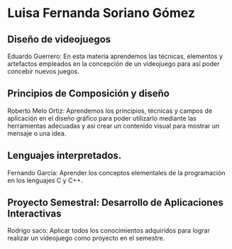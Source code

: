 # Luisa Fernanda Soriano Gómez

## Diseño de videojuegos 

Eduardo Guerrero: En esta materia aprendemos las técnicas, elementos y artefactos empleados en la concepción de un videojuego para así poder concebir nuevos juegos.

## Principios de Composición y diseño

Roberto Melo Ortiz: Aprendemos los principios, técnicas y campos de aplicación en el diseño gráfico para poder utilizarlo mediante las herramientas adecuadas y así crear un contenido visual para mostrar un mensaje o una idea.

## Lenguajes interpretados.

Fernando García: Aprender los conceptos elementales de la programación en los lenguajes C y C++.

## Proyecto Semestral: Desarrollo de Aplicaciones Interactivas

Rodrigo saco: Aplicar todos los conocimientos adquiridos para lograr realizar un videojuego como proyecto en el semestre.